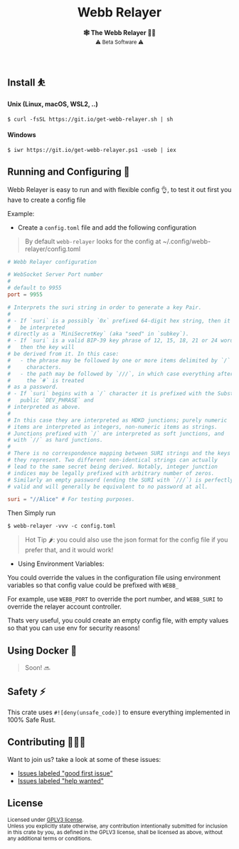 <h1 align="center">Webb Relayer</h1>

<p align="center">
    <strong>🕸️  The Webb Relayer  🧑‍✈️</strong>
    <br />
    <sub> ⚠️ Beta Software ⚠️ </sub>
</p>

<br />

## Install ⛹️

#### Unix (Linux, macOS, WSL2, ..)

```
$ curl -fsSL https://git.io/get-webb-relayer.sh | sh
```

#### Windows

```
$ iwr https://git.io/get-webb-relayer.ps1 -useb | iex
```




## Running and Configuring 🚀

Webb Relayer is easy to run and with flexible config 👌, to test it out first you have to create a config file

Example:

* Create a `config.toml` file and add the following configuration

> By default `webb-relayer` looks for the config at ~/.config/webb-relayer/config.toml

```toml
# Webb Relayer configuration

# WebSocket Server Port number
#
# default to 9955
port = 9955

# Interprets the suri string in order to generate a key Pair.
#
# - If `suri` is a possibly `0x` prefixed 64-digit hex string, then it will
#   be interpreted
# directly as a `MiniSecretKey` (aka "seed" in `subkey`).
# - If `suri` is a valid BIP-39 key phrase of 12, 15, 18, 21 or 24 words,
#   then the key will
# be derived from it. In this case:
#   - the phrase may be followed by one or more items delimited by `/`
#     characters.
#   - the path may be followed by `///`, in which case everything after
#     the `#` is treated
# as a password.
# - If `suri` begins with a `/` character it is prefixed with the Substrate
#   public `DEV_PHRASE` and
# interpreted as above.
#
# In this case they are interpreted as HDKD junctions; purely numeric
# items are interpreted as integers, non-numeric items as strings.
# Junctions prefixed with `/` are interpreted as soft junctions, and
# with `//` as hard junctions.
#
# There is no correspondence mapping between SURI strings and the keys
# they represent. Two different non-identical strings can actually
# lead to the same secret being derived. Notably, integer junction
# indices may be legally prefixed with arbitrary number of zeros.
# Similarly an empty password (ending the SURI with `///`) is perfectly
# valid and will generally be equivalent to no password at all.

suri = "//Alice" # For testing purposes.
```

Then Simply run

```
$ webb-relayer -vvv -c config.toml
```

> Hot Tip 🌶️: you could also use the json format for the config file if you prefer that, and it would work!

* Using Environment Variables:

You could override the values in the configuration file using environment variables so that config value could be prefixed with `WEBB_`

For example, use `WEBB_PORT` to override the port number, and `WEBB_SURI` to override the relayer account controller.

Thats very useful, you could create an empty config file, with empty values so that you can use env for security reasons!

## Using Docker 🐳

> Soon! 🔜

## Safety ⚡

This crate uses `#![deny(unsafe_code)]` to ensure everything implemented in
100% Safe Rust.

## Contributing 🧑‍🤝‍🧑

Want to join us? take a look at some of these issues:

- [Issues labeled "good first issue"][good-first-issue]
- [Issues labeled "help wanted"][help-wanted]

[good-first-issue]: https://github.com/webb-tools/relayer/labels/good%20first%20issue
[help-wanted]: https://github.com/webb-tools/relayer/labels/help%20wanted

## License

<sup>
Licensed under <a href="LICENSE">GPLV3 license</a>.
</sup>

<br/>

<sub>
Unless you explicitly state otherwise, any contribution intentionally submitted
for inclusion in this crate by you, as defined in the GPLV3 license, shall
be licensed as above, without any additional terms or conditions.
</sub>

